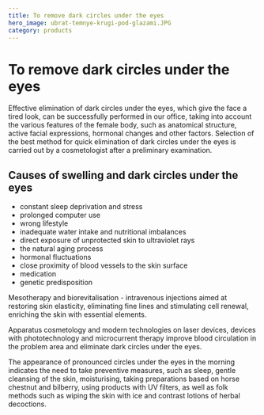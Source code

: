 ```yaml
---
title: To remove dark circles under the eyes
hero_image: ubrat-temnye-krugi-pod-glazami.JPG
category: products
---
```


# To remove dark circles under the eyes

Effective elimination of dark circles under the eyes, which give the face a tired look, can be successfully performed in our office, taking into account the various features of the female body, such as anatomical structure, active facial expressions, hormonal changes and other factors. Selection of the best method for quick elimination of dark circles under the eyes is carried out by a cosmetologist after a preliminary examination.

## Causes of swelling and dark circles under the eyes

- constant sleep deprivation and stress
- prolonged computer use
- wrong lifestyle
- inadequate water intake and nutritional imbalances
- direct exposure of unprotected skin to ultraviolet rays
- the natural aging process
- hormonal fluctuations
- close proximity of blood vessels to the skin surface
- medication
- genetic predisposition

Mesotherapy and biorevitalisation - intravenous injections aimed at restoring skin elasticity, eliminating fine lines and stimulating cell renewal, enriching the skin with essential elements.

Apparatus cosmetology and modern technologies on laser devices, devices with phototechnology and microcurrent therapy improve blood circulation in the problem area and eliminate dark circles under the eyes.

The appearance of pronounced circles under the eyes in the morning indicates the need to take preventive measures, such as sleep, gentle cleansing of the skin, moisturising, taking preparations based on horse chestnut and bilberry, using products with UV filters, as well as folk methods such as wiping the skin with ice and contrast lotions of herbal decoctions.
